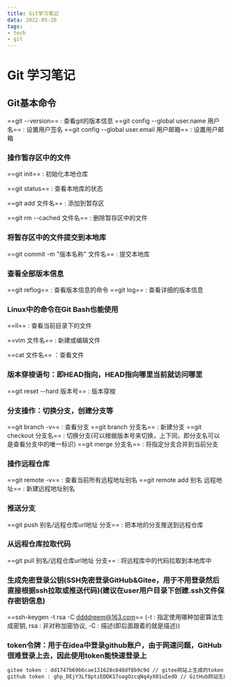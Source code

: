 ```yaml
---
title: Git学习笔记
data: 2022-05-26
tags: 
- tech
- git
---
```

# Git 学习笔记

## Git基本命令

==git --version== : 查看git的版本信息
==git config --global user.name 用户名== : 设置用户签名
==git config --global user.email 用户邮箱== : 设置用户邮箱

### 操作暂存区中的文件

==git init== : 初始化本地仓库

==git status== : 查看本地库的状态

==git add 文件名== : 添加到暂存区

==git rm --cached 文件名== : 删除暂存区中的文件

### 将暂存区中的文件提交到本地库

==git commit -m "版本名称" 文件名== : 提交本地库

### 查看全部版本信息

==git reflog== : 查看版本信息的命令
==git log== : 查看详细的版本信息

### Linux中的命令在Git Bash也能使用

==ll== : 查看当前目录下的文件

==vim 文件名== : 新建或编辑文件

==cat 文件名== ：查看文件

### 版本穿梭语句：即HEAD指向，HEAD指向哪里当前就访问哪里

==git reset --hard 版本号== : 版本穿梭

### 分支操作：切换分支，创建分支等

==git branch -v== : 查看分支
==git branch 分支名== : 新建分支
==git checkout 分支名== : 切换分支(可以根据版本号来切换，上下同，即分支名可以是查看分支中的唯一标识)
==git merge 分支名== : 将指定分支合并到当前分支

### 操作远程仓库

==git remote -v== : 查看当前所有远程地址别名
==git remote add 别名 远程地址== : 新建远程地址别名

### 推送分支

==git push 别名/远程仓库url地址 分支== : 把本地的分支推送到远程仓库

### 从远程仓库拉取代码

==git pull 别名/远程仓库url地址 分支== : 将远程库中的代码拉取到本地库中

### 生成免密登录公钥(SSH免密登录GitHub&Gitee，用于不用登录然后直接根据ssh拉取或推送代码)(建议在user用户目录下创建.ssh文件保存密钥信息)

==ssh-keygen -t rsa -C ddddreem@163.com==  (-t : 指定使用哪种加密算法生成密钥, rsa : 非对称加密协议, -C : 描述(即后面跟着的就是描述))

### token令牌：用于在idea中登录github账户，由于网速问题，GitHub很难登录上去，因此使用token能快速登录上

```txt
gitee token : dd1747b69b6cae131628c848df8b9c9d // gitee网站上生成的token
github token : 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 // GitHub网站生成的token
```



